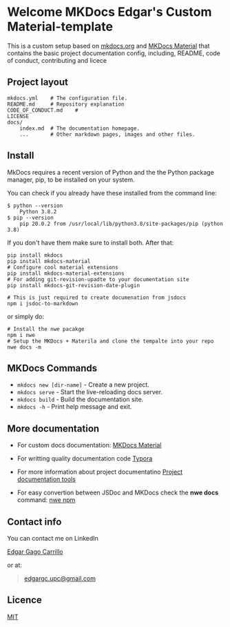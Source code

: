 # Welcome MKDocs Edgar's Custom Material-template

This is a custom setup based on [mkdocs.org](https://www.mkdocs.org) and [MKDocs Material](https://squidfunk.github.io/mkdocs-material/)  that contains the basic project documentation config, including, README, code of conduct, contributing and licece


## Project layout

    mkdocs.yml    # The configuration file.
    README.md     # Repository explanation
    CODE_OF_CONDUCT.md    # 
    LICENSE
    docs/
        index.md  # The documentation homepage.
        ...       # Other markdown pages, images and other files.



## Install

MkDocs requires a recent version of Python and the the Python package manager, pip, to be installed on your system.

You can check if you already have these installed from the command line:

``` shell
$ python --version
    Python 3.8.2
$ pip --version
    pip 20.0.2 from /usr/local/lib/python3.8/site-packages/pip (python 3.8)
```

If you don't have them make sure to install both. After that: 

``` shell
pip install mkdocs
pip install mkdocs-material 
# Configure cool material extensions
pip install mkdocs-material-extensions  
# For adding git-revision-upadte to your documentation site 
pip install mkdocs-git-revision-date-plugin

# This is just required to create documenation from jsdocs
npm i jsdoc-to-markdown 
```

or simply do:

``` shell
# Install the nwe pacakge
npm i nwe 
# Setup the MKDocs + Materila and clone the tempalte into your repo
nwe docs -m 
```


## MKDocs Commands 

* `mkdocs new [dir-name]` - Create a new project.
* `mkdocs serve` - Start the live-reloading docs server.
* `mkdocs build` - Build the documentation site.
* `mkdocs -h` - Print help message and exit.


## More documentation

- For custom docs documentation: [MKDocs Material](https://squidfunk.github.io/mkdocs-material/)

- For writting quality documentation code [Typora](https://typora.io)

- For more information about project documentatino [Project documentation tools](https://www.altexsoft.com/blog/business/technical-documentation-in-software-development-types-best-practices-and-tools/)

- For easy convertion between JSDoc and MKDocs check the **nwe docs** command: [nwe npm](https://www.npmjs.com/package/nwe)


## Contact info 

You can contact me on LinkedIn

[Edgar Gago Carrillo](https://www.linkedin.com/in/edgargagocarrillo/)

or at:

> edgargc.upc@gmail.com

## Licence 

[MIT](https://opensource.org/licenses/MIT)
